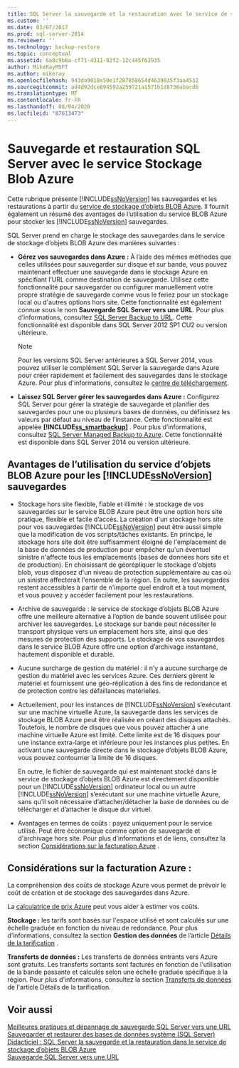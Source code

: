 ```yaml
---
title: SQL Server la sauvegarde et la restauration avec le service de stockage d’objets BLOB Azure | Microsoft Docs
ms.custom: ''
ms.date: 03/07/2017
ms.prod: sql-server-2014
ms.reviewer: ''
ms.technology: backup-restore
ms.topic: conceptual
ms.assetid: 6a0c9b6a-cf71-4311-82f2-12c445f63935
author: MikeRayMSFT
ms.author: mikeray
ms.openlocfilehash: 943da9018e50e1f287858654d4639035f3aa4532
ms.sourcegitcommit: ad4d92dce894592a259721a1571b1d8736abacdb
ms.translationtype: MT
ms.contentlocale: fr-FR
ms.lasthandoff: 08/04/2020
ms.locfileid: "87613473"
---
```

# <a name="sql-server-backup-and-restore-with-azure-blob-storage-service"></a>Sauvegarde et restauration SQL Server avec le service Stockage Blob Azure
  Cette rubrique présente [!INCLUDE[ssNoVersion](../../includes/ssnoversion-md.md)] les sauvegardes et les restaurations à partir du [service de stockage d’objets BLOB Azure](https://www.windowsazure.com/develop/net/how-to-guides/blob-storage/). Il fournit également un résumé des avantages de l’utilisation du service BLOB Azure pour stocker les [!INCLUDE[ssNoVersion](../../includes/ssnoversion-md.md)] sauvegardes.  
  
 SQL Server prend en charge le stockage des sauvegardes dans le service de stockage d’objets BLOB Azure des manières suivantes :  
  
-   **Gérez vos sauvegardes dans Azure :** À l’aide des mêmes méthodes que celles utilisées pour sauvegarder sur disque et sur bande, vous pouvez maintenant effectuer une sauvegarde dans le stockage Azure en spécifiant l’URL comme destination de sauvegarde.  Utilisez cette fonctionnalité pour sauvegarder ou configurer manuellement votre propre stratégie de sauvegarde comme vous le feriez pour un stockage local ou d'autres options hors site. Cette fonctionnalité est également connue sous le nom **Sauvegarde SQL Server vers une URL**. Pour plus d’informations, consultez [SQL Server Backup to URL](sql-server-backup-to-url.md). Cette fonctionnalité est disponible dans SQL Server 2012 SP1 CU2 ou version ultérieure.  
  
    > [!NOTE]  
    >  Pour les versions SQL Server antérieures à SQL Server 2014, vous pouvez utiliser le complément SQL Server la sauvegarde dans Azure pour créer rapidement et facilement des sauvegardes dans le stockage Azure. Pour plus d'informations, consultez le [centre de téléchargement](https://go.microsoft.com/fwlink/?LinkID=324399).  
  
-   **Laissez SQL Server gérer les sauvegardes dans Azure :** Configurez SQL Server pour gérer la stratégie de sauvegarde et planifier des sauvegardes pour une ou plusieurs bases de données, ou définissez les valeurs par défaut au niveau de l’instance. Cette fonctionnalité est appelée **[!INCLUDE[ss_smartbackup](../../includes/ss-smartbackup-md.md)]** . Pour plus d’informations, consultez [SQL Server Managed Backup to Azure](sql-server-managed-backup-to-microsoft-azure.md). Cette fonctionnalité est disponible dans SQL Server 2014 ou version ultérieure.  
  
## <a name="benefits-of-using-the-azure-blob-service-for-ssnoversion-backups"></a>Avantages de l’utilisation du service d’objets BLOB Azure pour les [!INCLUDE[ssNoVersion](../../includes/ssnoversion-md.md)] sauvegardes  
  
-   Stockage hors site flexible, fiable et illimité : le stockage de vos sauvegardes sur le service BLOB Azure peut être une option hors site pratique, flexible et facile d’accès. La création d'un stockage hors site pour vos sauvegardes [!INCLUDE[ssNoVersion](../../includes/ssnoversion-md.md)] peut être aussi simple que la modification de vos scripts/tâches existants. En principe, le stockage hors site doit être suffisamment éloigné de l'emplacement de la base de données de production pour empêcher qu'un éventuel sinistre n'affecte tous les emplacements (bases de données hors site et de production). En choisissant de géorépliquer le stockage d'objets blob, vous disposez d'un niveau de protection supplémentaire au cas où un sinistre affecterait l'ensemble de la région. En outre, les sauvegardes restent accessibles à partir de n'importe quel endroit et à tout moment, et vous pouvez y accéder facilement pour les restaurations.  
  
-   Archive de sauvegarde : le service de stockage d’objets BLOB Azure offre une meilleure alternative à l’option de bande souvent utilisée pour archiver les sauvegardes. Le stockage sur bande peut nécessiter le transport physique vers un emplacement hors site, ainsi que des mesures de protection des supports. Le stockage de vos sauvegardes dans le service BLOB Azure offre une option d’archivage instantané, hautement disponible et durable.  
  
-   Aucune surcharge de gestion du matériel : il n’y a aucune surcharge de gestion du matériel avec les services Azure. Ces derniers gèrent le matériel et fournissent une géo-réplication à des fins de redondance et de protection contre les défaillances matérielles.  
  
-   Actuellement, pour les instances de [!INCLUDE[ssNoVersion](../../includes/ssnoversion-md.md)] s’exécutant sur une machine virtuelle Azure, la sauvegarde dans les services de stockage BLOB Azure peut être réalisée en créant des disques attachés. Toutefois, le nombre de disques que vous pouvez attacher à une machine virtuelle Azure est limité. Cette limite est de 16 disques pour une instance extra-large et inférieure pour les instances plus petites. En activant une sauvegarde directe dans le stockage d’objets BLOB Azure, vous pouvez contourner la limite de 16 disques.  
  
     En outre, le fichier de sauvegarde qui est maintenant stocké dans le service de stockage d’objets BLOB Azure est directement disponible pour un [!INCLUDE[ssNoVersion](../../includes/ssnoversion-md.md)] ordinateur local ou un autre [!INCLUDE[ssNoVersion](../../includes/ssnoversion-md.md)] s’exécutant sur une machine virtuelle Azure, sans qu’il soit nécessaire d’attacher/détacher la base de données ou de télécharger et d’attacher le disque dur virtuel.  
  
-   Avantages en termes de coûts : payez uniquement pour le service utilisé. Peut être économique comme option de sauvegarde et d'archivage hors site. Pour plus d’informations et de liens, consultez la section [Considérations sur la facturation Azure](#Billing) .  
  
##  <a name="azure-billing-considerations"></a><a name="Billing"></a>Considérations sur la facturation Azure :  
 La compréhension des coûts de stockage Azure vous permet de prévoir le coût de création et de stockage des sauvegardes dans Azure.  
  
 La [calculatrice de prix Azure](https://go.microsoft.com/fwlink/?LinkId=277060) peut vous aider à estimer vos coûts.  
  
 **Stockage :** les tarifs sont basés sur l'espace utilisé et sont calculés sur une échelle graduée en fonction du niveau de redondance. Pour plus d’informations, consultez la section **Gestion des données** de l’article [Détails de la tarification](https://go.microsoft.com/fwlink/?LinkId=277059) .  
  
 **Transferts de données :** Les transferts de données entrants vers Azure sont gratuits. Les transferts sortants sont facturés en fonction de l'utilisation de la bande passante et calculés selon une échelle graduée spécifique à la région. Pour plus d'informations, consultez la section [Transferts de données](https://go.microsoft.com/fwlink/?LinkId=277061) de l'article Détails de la tarification.  
  
## <a name="see-also"></a>Voir aussi  
 [Meilleures pratiques et dépannage de sauvegarde SQL Server vers une URL](sql-server-backup-to-url-best-practices-and-troubleshooting.md)   
 [Sauvegarder et restaurer des bases de données système &#40;SQL Server&#41;](back-up-and-restore-of-system-databases-sql-server.md)   
 [Didacticiel : SQL Server la sauvegarde et la restauration dans le service de stockage d’objets BLOB Azure](../tutorial-sql-server-backup-and-restore-to-azure-blob-storage-service.md)   
 [Sauvegarde SQL Server vers une URL](sql-server-backup-to-url.md)  
  
